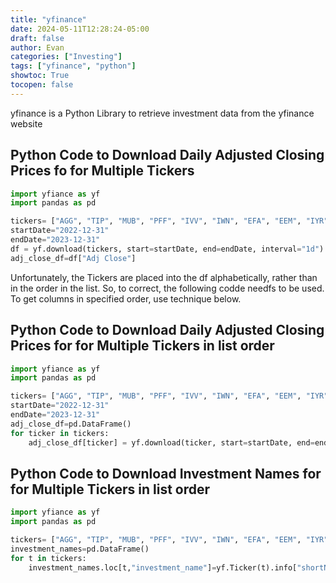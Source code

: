 ```yaml
---
title: "yfinance"
date: 2024-05-11T12:28:24-05:00
draft: false
author: Evan
categories: ["Investing"]
tags: ["yfinance", "python"]
showtoc: True
tocopen: false
---
```


<!-- # yfinance -->

yfinance is a Python Library to retrieve investment data from the yfinance website

## Python Code to Download Daily Adjusted Closing Prices fo for Multiple Tickers

```python
import yfiance as yf
import pandas as pd

tickers= ["AGG", "TIP", "MUB", "PFF", "IVV", "IWN", "EFA", "EEM", "IYR"]
startDate="2022-12-31"
endDate="2023-12-31"
df = yf.download(tickers, start=startDate, end=endDate, interval="1d")
adj_close_df=df["Adj Close"]
```

Unfortunately, the Tickers are placed into the df alphabetically, rather than in the order in the list. So, to correct, the following codde needfs to be used. To get columns in specified order, use technique below.

## Python Code to Download Daily Adjusted Closing Prices for for Multiple Tickers in list order

```python
import yfiance as yf
import pandas as pd

tickers= ["AGG", "TIP", "MUB", "PFF", "IVV", "IWN", "EFA", "EEM", "IYR"]
startDate="2022-12-31"
endDate="2023-12-31"
adj_close_df=pd.DataFrame()
for ticker in tickers:
    adj_close_df[ticker] = yf.download(ticker, start=startDate, end=endDate, interval="1d")["Adj Close"]
```
## Python Code to Download Investment Names for for Multiple Tickers in list order
```python
import yfiance as yf
import pandas as pd

tickers= ["AGG", "TIP", "MUB", "PFF", "IVV", "IWN", "EFA", "EEM", "IYR"]
investment_names=pd.DataFrame()
for t in tickers:
    investment_names.loc[t,"investment_name"]=yf.Ticker(t).info["shortName"]
```